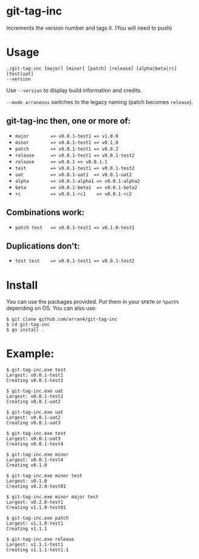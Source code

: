 # git-tag-inc

Increments the version number and tags it. (You will need to push)

# Usage

```
./git-tag-inc [major] [minor] [patch] [release] [alpha|beta|rc] [test|uat]
--version
```

Use `--version` to display build information and credits.

`--mode arraneous` switches to the legacy naming (patch becomes `release`).

## git-tag-inc then, one or more of:
* `major        => v0.0.1-test1 => v1.0.0`
* `minor        => v0.0.1-test1 => v0.1.0`
* `patch        => v0.0.1-test1 => v0.0.2`
* `release      => v0.0.1-test1 => v0.0.1-test2`
* `release      => v0.0.1 => v0.0.1.1`
* `test         => v0.0.1-test1 => v0.0.1-test2`
* `uat          => v0.0.1-uat1  => v0.0.1-uat2`
* `alpha        => v0.0.1-alpha1 => v0.0.1-alpha2`
* `beta         => v0.0.1-beta1  => v0.0.1-beta2`
* `rc           => v0.0.1-rc1    => v0.0.1-rc2`

## Combinations work:
* `patch test   => v0.0.1-test1 => v0.1.0-test1`

## Duplications don't:
* `test test    => v0.0.1-test1 => v0.0.1-test2`

# Install

You can use the packages provided. Put them in your `$PATH` or `%path%` depending on OS. You can also use:
```
$ git clone github.com/arran4/git-tag-inc
$ cd git-tag-inc
$ go install .
```

# Example:

```
$ git-tag-inc.exe test
Largest: v0.0.1-test1
Creating v0.0.1-test2

$ git-tag-inc.exe uat
Largest: v0.0.1-test2
Creating v0.0.1-uat2

$ git-tag-inc.exe uat
Largest: v0.0.1-uat2
Creating v0.0.1-uat3

$ git-tag-inc.exe test
Largest: v0.0.1-uat3
Creating v0.0.1-test4

$ git-tag-inc.exe minor
Largest: v0.0.1-test4
Creating v0.1.0

$ git-tag-inc.exe minor test
Largest: v0.1.0
Creating v0.2.0-test01

$ git-tag-inc.exe minor major test
Largest: v0.2.0-test1
Creating v1.1.0-test01

$ git-tag-inc.exe patch
Largest: v1.1.0-test1
Creating v1.1.1

$ git-tag-inc.exe release
Largest: v1.1.1-test1
Creating v1.1.1-test1.1
```

